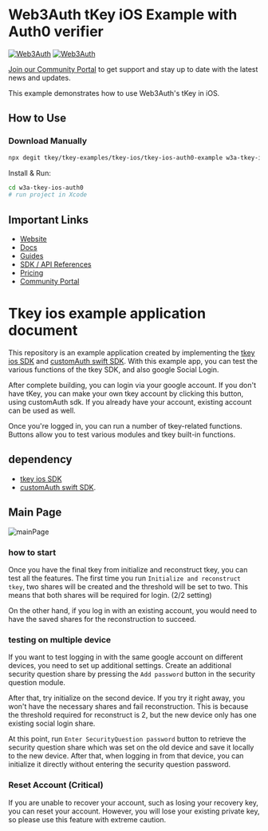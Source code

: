 # Web3Auth tKey iOS Example with Auth0 verifier

[![Web3Auth](https://img.shields.io/badge/Web3Auth-SDK-blue)](https://web3auth.io/docs/sdk/core-kit/tkey-ios)
[![Web3Auth](https://img.shields.io/badge/Web3Auth-Community-cyan)](https://community.web3auth.io)

[Join our Community Portal](https://community.web3auth.io/) to get support and stay up to date with the latest news and updates.

This example demonstrates how to use Web3Auth's tKey in iOS.

## How to Use

### Download Manually

```bash
npx degit tkey/tkey-examples/tkey-ios/tkey-ios-auth0-example w3a-tkey-ios-auth0
```

Install & Run:

```bash
cd w3a-tkey-ios-auth0
# run project in Xcode
```

## Important Links

- [Website](https://web3auth.io)
- [Docs](https://web3auth.io/docs)
- [Guides](https://web3auth.io/docs/content-hub?type=guides)
- [SDK / API References](https://web3auth.io/docs/sdk)
- [Pricing](https://web3auth.io/pricing.html)
- [Community Portal](https://community.web3auth.io)

# Tkey ios example application document

This repository is an example application created by implementing the [tkey ios SDK](https://github.com/torusresearch/tkey-rust-ios) and [customAuth swift SDK](https://github.com/torusresearch/customauth-swift-sdk).
With this example app, you can test the various functions of the tkey SDK, and also google Social Login.

After complete building, you can login via your google account.
If you don't have tKey, you can make your own tkey account by clicking this button, using customAuth sdk.
If you already have your account, existing account can be used as well.

Once you're logged in, you can run a number of tkey-related functions.
Buttons allow you to test various modules and tkey built-in functions.

## dependency

- [tkey ios SDK](https://github.com/torusresearch/tkey-rust-ios)
- [customAuth swift SDK](https://github.com/torusresearch/customauth-swift-sdk).

## Main Page

![mainPage](https://github.com/Web3Auth/web3auth-locales/assets/6962565/d3eb7adb-e6d7-4fc3-b36b-2772ccb20e1a)

### how to start

Once you have the final tkey from initialize and reconstruct tkey, you can test all the features.
The first time you run `Initialize and reconstruct tkey`, two shares will be created and the threshold will be set to two.
This means that both shares will be required for login. (2/2 setting)

On the other hand, if you log in with an existing account, you would need to have the saved shares for the reconstruction to succeed.

### testing on multiple device

If you want to test logging in with the same google account on different devices, you need to set up additional settings.
Create an additional security question share by pressing the `Add password` button in the security question module.

After that, try initialize on the second device. If you try it right away, you won't have the necessary shares and fail reconstruction.
This is because the threshold required for reconstruct is 2, but the new device only has one existing social login share.

At this point, run `Enter SecurityQuestion password` button to retrieve the security question share which was set on the old device and save it locally to the new device.
After that, when logging in from that device, you can initialize it directly without entering the security question password.

### Reset Account (Critical)

If you are unable to recover your account, such as losing your recovery key, you can reset your account.
However, you will lose your existing private key, so please use this feature with extreme caution.
